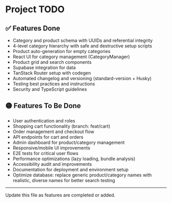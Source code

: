 # Project TODO

## ✅ Features Done

- Category and product schema with UUIDs and referential integrity
- 4-level category hierarchy with safe and destructive setup scripts
- Product auto-generation for empty categories
- React UI for category management (CategoryManager)
- Product grid and search components
- Supabase integration for data
- TanStack Router setup with codegen
- Automated changelog and versioning (standard-version + Husky)
- Testing best practices and instructions
- Security and TypeScript guidelines

## 🟡 Features To Be Done

- User authentication and roles
- Shopping cart functionality (branch: feat/cart)
- Order management and checkout flow
- API endpoints for cart and orders
- Admin dashboard for product/category management
- Responsive/mobile UI improvements
- E2E tests for critical user flows
- Performance optimizations (lazy loading, bundle analysis)
- Accessibility audit and improvements
- Documentation for deployment and environment setup
- Optimize database: replace generic product/category names with realistic, diverse names for better search testing

---

Update this file as features are completed or added.
